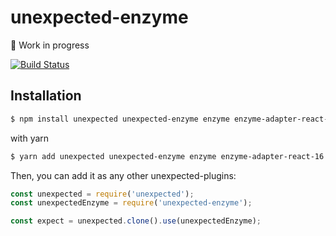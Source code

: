 # unexpected-enzyme

🚧 Work in progress

[![Build Status](https://travis-ci.org/albertfdp/unexpected-enzyme.svg?branch=master)](https://travis-ci.org/albertfdp/unexpected-enzyme)

## Installation

```sh
$ npm install unexpected unexpected-enzyme enzyme enzyme-adapter-react-16
```

with yarn

```sh
$ yarn add unexpected unexpected-enzyme enzyme enzyme-adapter-react-16
```

Then, you can add it as any other unexpected-plugins:

```js
const unexpected = require('unexpected');
const unexpectedEnzyme = require('unexpected-enzyme');

const expect = unexpected.clone().use(unexpectedEnzyme);
```

